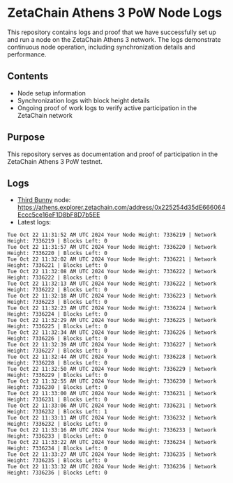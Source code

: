 # ZetaChain Athens 3 PoW Node Logs
This repository contains logs and proof that we have successfully set up and run a node on the ZetaChain Athens 3 network. The logs demonstrate continuous node operation, including synchronization details and performance.

## Contents
- Node setup information
- Synchronization logs with block height details
- Ongoing proof of work logs to verify active participation in the ZetaChain network

## Purpose
This repository serves as documentation and proof of participation in the ZetaChain Athens 3 PoW testnet.

## Logs

- [Third Bunny](https://thirdbunny.xyz/) node: https://athens.explorer.zetachain.com/address/0x225254d35dE666064Eccc5ce16eF1D8bF8D7b5EE
- Latest logs:
```
Tue Oct 22 11:31:52 AM UTC 2024 Your Node Height: 7336219 | Network Height: 7336219 | Blocks Left: 0
Tue Oct 22 11:31:57 AM UTC 2024 Your Node Height: 7336220 | Network Height: 7336220 | Blocks Left: 0
Tue Oct 22 11:32:02 AM UTC 2024 Your Node Height: 7336221 | Network Height: 7336221 | Blocks Left: 0
Tue Oct 22 11:32:08 AM UTC 2024 Your Node Height: 7336222 | Network Height: 7336222 | Blocks Left: 0
Tue Oct 22 11:32:13 AM UTC 2024 Your Node Height: 7336222 | Network Height: 7336222 | Blocks Left: 0
Tue Oct 22 11:32:18 AM UTC 2024 Your Node Height: 7336223 | Network Height: 7336223 | Blocks Left: 0
Tue Oct 22 11:32:23 AM UTC 2024 Your Node Height: 7336224 | Network Height: 7336224 | Blocks Left: 0
Tue Oct 22 11:32:29 AM UTC 2024 Your Node Height: 7336225 | Network Height: 7336225 | Blocks Left: 0
Tue Oct 22 11:32:34 AM UTC 2024 Your Node Height: 7336226 | Network Height: 7336226 | Blocks Left: 0
Tue Oct 22 11:32:39 AM UTC 2024 Your Node Height: 7336227 | Network Height: 7336227 | Blocks Left: 0
Tue Oct 22 11:32:44 AM UTC 2024 Your Node Height: 7336228 | Network Height: 7336228 | Blocks Left: 0
Tue Oct 22 11:32:50 AM UTC 2024 Your Node Height: 7336229 | Network Height: 7336229 | Blocks Left: 0
Tue Oct 22 11:32:55 AM UTC 2024 Your Node Height: 7336230 | Network Height: 7336230 | Blocks Left: 0
Tue Oct 22 11:33:00 AM UTC 2024 Your Node Height: 7336231 | Network Height: 7336231 | Blocks Left: 0
Tue Oct 22 11:33:06 AM UTC 2024 Your Node Height: 7336231 | Network Height: 7336232 | Blocks Left: 1
Tue Oct 22 11:33:11 AM UTC 2024 Your Node Height: 7336232 | Network Height: 7336232 | Blocks Left: 0
Tue Oct 22 11:33:16 AM UTC 2024 Your Node Height: 7336233 | Network Height: 7336233 | Blocks Left: 0
Tue Oct 22 11:33:22 AM UTC 2024 Your Node Height: 7336234 | Network Height: 7336234 | Blocks Left: 0
Tue Oct 22 11:33:27 AM UTC 2024 Your Node Height: 7336235 | Network Height: 7336235 | Blocks Left: 0
Tue Oct 22 11:33:32 AM UTC 2024 Your Node Height: 7336236 | Network Height: 7336236 | Blocks Left: 0
```
